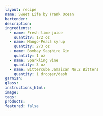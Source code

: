 ```yaml
---
layout: recipe
name: Sweet Life by Frank Ocean
bartender:
description:
ingredients:
  - name: Fresh lime juice
    quantity: 1/2 oz
  - name: Mango-Peach syrup
    quantity: 2/3 oz
  - name: Bombay Sapphire Gin
    quantity: 1 oz
  - name: Sparkling wine
    quantity: 3 oz
  - name: Bittercube Jamaican No.2 Bitters
    quantity: 1 dropper/dash
garnish:
glass:
instructions_html:
image:
tags:
products:
featured: false
---
```



